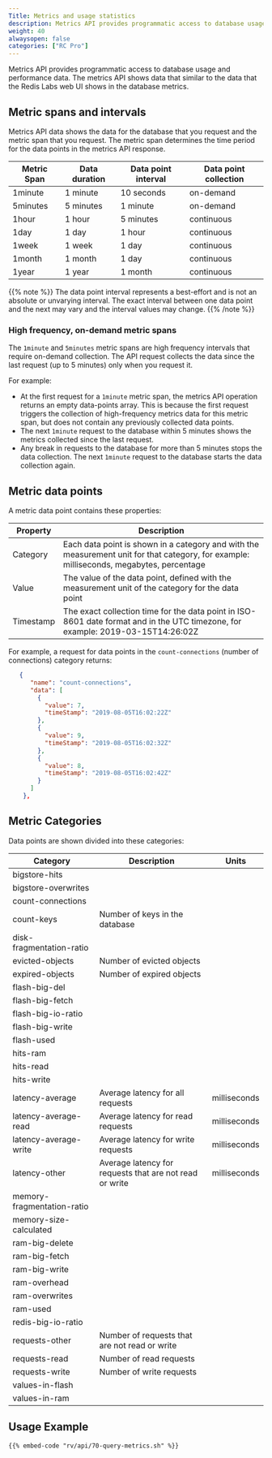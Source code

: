 ```yaml
---
Title: Metrics and usage statistics
description: Metrics API provides programmatic access to database usage and performance data
weight: 40
alwaysopen: false
categories: ["RC Pro"]
---
```

Metrics API provides programmatic access to database usage and performance data.
The metrics API shows data that similar to the data that the Redis Labs web UI shows in the database metrics.

## Metric spans and intervals

Metrics API data shows the data for the database that you request and the metric span that you request.
The metric span determines the time period for the data points in the metrics API response.

| Metric Span | Data duration | Data point interval | Data point collection |
|---|---|---|---|
| 1minute  | 1 minute | 10 seconds | on-demand |
| 5minutes  | 5 minutes | 1 minute | on-demand |
| 1hour  | 1 hour | 5 minutes | continuous |
| 1day  | 1 day | 1 hour | continuous |
| 1week  | 1 week | 1 day | continuous |
| 1month  | 1 month | 1 day | continuous |
| 1year  | 1 year | 1 month | continuous |

{{% note %}}
The data point interval represents a best-effort and is not an absolute or unvarying interval. The exact interval between one data point and the next may vary and the interval values may change.
{{% /note %}}

### High frequency, on-demand metric spans

The `1minute` and `5minutes` metric spans are high frequency intervals that require on-demand collection.
The API request collects the data since the last request (up to 5 minutes) only when you request it.

For example:

- At the first request for a `1minute` metric span, the metrics API operation returns an empty data-points array.
    This is because the first request triggers the collection of high-frequency metrics data for this metric span,
    but does not contain any previously collected data points.
- The next `1minute` request to the database within 5 minutes shows the metrics collected since the last request.
- Any break in requests to the database for more than 5 minutes stops the data collection.
    The next `1minute` request to the database starts the data collection again.

## Metric data points

A metric data point contains these properties:

| Property | Description |
|---|---|
| Category | Each data point is shown in a category and with the measurement unit for that category, for example: milliseconds, megabytes, percentage |
| Value | The value of the data point, defined with the measurement unit of the category for the data point |
| Timestamp | The exact collection time for the data point in ISO-8601 date format and in the UTC timezone, for example: 2019-03-15T14:26:02Z |

For example, a request for data points in the `count-connections` (number of connections) category returns:

```json
   {
      "name": "count-connections",
      "data": [
        {
          "value": 7,
          "timeStamp": "2019-08-05T16:02:22Z"
        },
        {
          "value": 9,
          "timeStamp": "2019-08-05T16:02:32Z"
        },
        {
          "value": 8,
          "timeStamp": "2019-08-05T16:02:42Z"
        }
      ]
    },
```

## Metric Categories

Data points are shown divided into these categories:

| Category | Description | Units |
|---|---|---|
| bigstore-hits | | |
| bigstore-overwrites | | |
| count-connections | | |
| count-keys | Number of keys in the database | | |
| disk-fragmentation-ratio | | |
| evicted-objects | Number of evicted objects | |
| expired-objects | Number of expired objects | |
| flash-big-del | | |
| flash-big-fetch | | |
| flash-big-io-ratio | | |
| flash-big-write | | |
| flash-used | | |
| hits-ram | | |
| hits-read | | |
| hits-write | | |
| latency-average | Average latency for all requests | milliseconds |
| latency-average-read | Average latency for read requests | milliseconds |
| latency-average-write | Average latency for write requests | milliseconds |
| latency-other | Average latency for requests that are not read or write | milliseconds |
| memory-fragmentation-ratio | | |
| memory-size-calculated | | |
| ram-big-delete | | |
| ram-big-fetch | | |
| ram-big-write | | |
| ram-overhead | | |
| ram-overwrites | | |
| ram-used | | |
| redis-big-io-ratio | | |
| requests-other | Number of requests that are not read or write | |
| requests-read | Number of read requests | |
| requests-write | Number of write requests | |
| values-in-flash | | |
| values-in-ram | | |

## Usage Example

```shell
{{% embed-code "rv/api/70-query-metrics.sh" %}}
```
